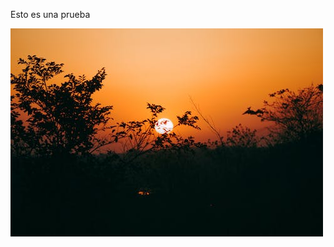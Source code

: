 Esto es una prueba

![](https://github.com/Simon-PF2003/mi-primer-repositorio-en-equipo/blob/main/free-photo-of-silhouette-of-forest-at-sunset.jpeg)
